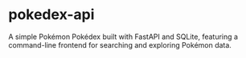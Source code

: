 # pokedex-api
 A simple Pokémon Pokédex built with FastAPI and SQLite, featuring a command-line frontend for searching and exploring Pokémon data.
